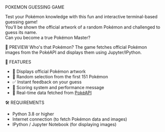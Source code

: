 POKEMON GUESSING GAME

Test your Pokémon knowledge with this fun and interactive terminal-based guessing game!  
You’ll be shown the official artwork of a random Pokémon and challenged to guess its name.  
Can you become a true Pokémon Master?

📸 PREVIEW
Who's that Pokémon?
The game fetches official Pokémon images from the PokéAPI and displays them using Jupyter/IPython.

🚀 FEATURES

- 🎨 Displays official Pokémon artwork
- 🔄 Random selection from the first 151 Pokémon
- ✅ Instant feedback on your guess
- 🧠 Scoring system and performance message
- 🔗 Real-time data fetched from [PokéAPI](https://pokeapi.co/)

🛠️ REQUIREMENTS

- Python 3.8 or higher
- Internet connection (to fetch Pokémon data and images)
- IPython / Jupyter Notebook (for displaying images)


